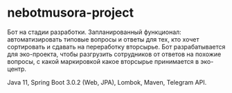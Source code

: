 # nebotmusora-project
Бот на стадии разработки. Запланированный функционал: автоматизировать типовые вопросы и ответы для тех, кто хочет сортировать и сдавать на переработку вторсырье. Бот разрабатывается для эко-проекта, чтобы разгрузить сотрудников от ответов на похожие вопросы, с какой маркировкой какое вторсырье принимается в эко-центр. 

Java 11, Spring Boot 3.0.2 (Web, JPA), Lombok, Maven, Telegram API. 

